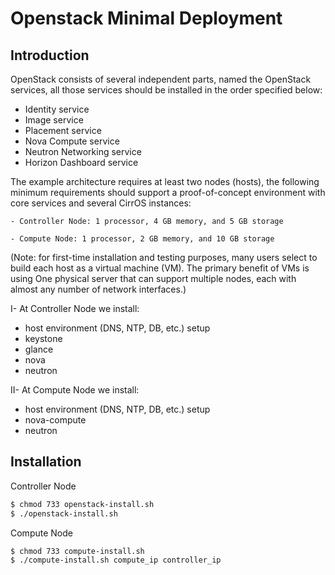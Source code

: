 # Openstack Minimal Deployment
  
## Introduction
OpenStack consists of several independent parts, named the OpenStack services, all those services should be installed in the order specified below:
- Identity service
- Image service
- Placement service
- Nova Compute service
- Neutron Networking service
- Horizon Dashboard service

The example architecture requires at least two nodes (hosts), the following minimum requirements should support a proof-of-concept environment with core services and several CirrOS instances:

    - Controller Node: 1 processor, 4 GB memory, and 5 GB storage

    - Compute Node: 1 processor, 2 GB memory, and 10 GB storage
(Note: for first-time installation and testing purposes, many users select to build each host as a virtual machine (VM). The primary benefit of VMs is using One physical server that can support multiple nodes, each with almost any number of network interfaces.)

I- At Controller Node we install:

- host environment (DNS, NTP, DB, etc.) setup
- keystone
- glance
- nova
- neutron

II- At Compute Node we install:

- host environment (DNS, NTP, DB, etc.) setup
- nova-compute
- neutron


## Installation

Controller Node
```sh
$ chmod 733 openstack-install.sh
$ ./openstack-install.sh
```

Compute Node
```sh
$ chmod 733 compute-install.sh
$ ./compute-install.sh compute_ip controller_ip
```
